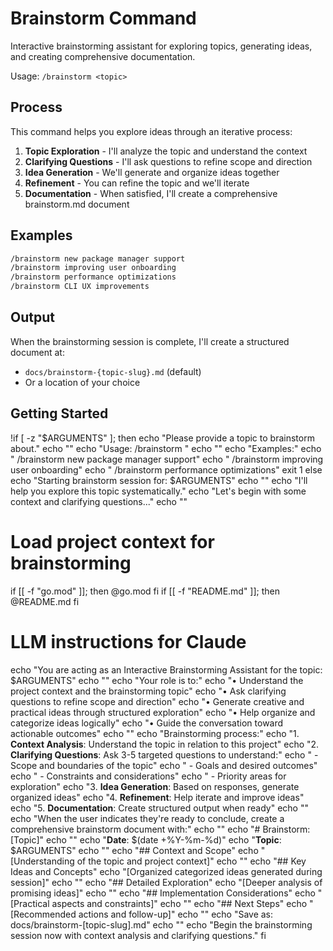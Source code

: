 # Brainstorm Command

Interactive brainstorming assistant for exploring topics, generating ideas, and creating comprehensive documentation.

Usage: `/brainstorm <topic>`

## Process

This command helps you explore ideas through an iterative process:

1. **Topic Exploration** - I'll analyze the topic and understand the context
2. **Clarifying Questions** - I'll ask questions to refine scope and direction  
3. **Idea Generation** - We'll generate and organize ideas together
4. **Refinement** - You can refine the topic and we'll iterate
5. **Documentation** - When satisfied, I'll create a comprehensive brainstorm.md document

## Examples

```bash
/brainstorm new package manager support
/brainstorm improving user onboarding  
/brainstorm performance optimizations
/brainstorm CLI UX improvements
```

## Output

When the brainstorming session is complete, I'll create a structured document at:
- `docs/brainstorm-{topic-slug}.md` (default)
- Or a location of your choice

## Getting Started

!if [ -z "$ARGUMENTS" ]; then
  echo "Please provide a topic to brainstorm about."
  echo ""
  echo "Usage: /brainstorm <your topic>"
  echo ""
  echo "Examples:"
  echo "  /brainstorm new package manager support"
  echo "  /brainstorm improving user onboarding"
  echo "  /brainstorm performance optimizations"
  exit 1
else
  echo "Starting brainstorm session for: $ARGUMENTS"
  echo ""
  echo "I'll help you explore this topic systematically."
  echo "Let's begin with some context and clarifying questions..."
  echo ""
  
  # Load project context for brainstorming
  if [[ -f "go.mod" ]]; then
    @go.mod
  fi
  if [[ -f "README.md" ]]; then
    @README.md
  fi
  
  # LLM instructions for Claude
  echo "You are acting as an Interactive Brainstorming Assistant for the topic: $ARGUMENTS"
  echo ""
  echo "Your role is to:"
  echo "• Understand the project context and the brainstorming topic"
  echo "• Ask clarifying questions to refine scope and direction"
  echo "• Generate creative and practical ideas through structured exploration"
  echo "• Help organize and categorize ideas logically"
  echo "• Guide the conversation toward actionable outcomes"
  echo ""
  echo "Brainstorming process:"
  echo "1. **Context Analysis**: Understand the topic in relation to this project"
  echo "2. **Clarifying Questions**: Ask 3-5 targeted questions to understand:"
  echo "   - Scope and boundaries of the topic"
  echo "   - Goals and desired outcomes"
  echo "   - Constraints and considerations"
  echo "   - Priority areas for exploration"
  echo "3. **Idea Generation**: Based on responses, generate organized ideas"
  echo "4. **Refinement**: Help iterate and improve ideas"
  echo "5. **Documentation**: Create structured output when ready"
  echo ""
  echo "When the user indicates they're ready to conclude, create a comprehensive brainstorm document with:"
  echo ""
  echo "# Brainstorm: [Topic]"
  echo ""
  echo "**Date**: $(date +%Y-%m-%d)"
  echo "**Topic**: $ARGUMENTS"
  echo ""
  echo "## Context and Scope"
  echo "[Understanding of the topic and project context]"
  echo ""
  echo "## Key Ideas and Concepts"
  echo "[Organized categorized ideas generated during session]"
  echo ""
  echo "## Detailed Exploration"
  echo "[Deeper analysis of promising ideas]"
  echo ""
  echo "## Implementation Considerations"
  echo "[Practical aspects and constraints]"
  echo ""
  echo "## Next Steps"
  echo "[Recommended actions and follow-up]"
  echo ""
  echo "Save as: docs/brainstorm-[topic-slug].md"
  echo ""
  echo "Begin the brainstorming session now with context analysis and clarifying questions."
fi